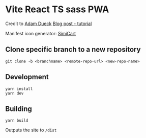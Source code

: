 # Vite React TS sass PWA

<!-- [![Netlify Status](https://api.netlify.com/api/v1/badges/c01eaf1e-2dd9-4cf5-aa66-e131f0eeffed/deploy-status)](https://app.netlify.com/sites/vite-offline-pwa/deploys) -->

Credit to [Adam Dueck](https://github.com/adueck)
[Blog post - tutorial](https://adueck.github.io/blog/caching-everything-for-totally-offline-pwa-vite-react/)

Manifest icon generator: [SimiCart](https://www.simicart.com/manifest-generator.html/)

## Clone specific branch to a new repository
```
git clone -b <branchname> <remote-repo-url> <new-repo-name>
```

## Development

```
yarn install
yarn dev
```

## Building

```
yarn build
```

Outputs the site to `/dist`
